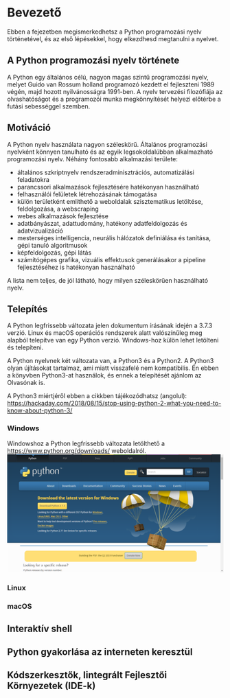 # Bevezető

Ebben a fejezetben megismerkedhetsz a Python programozási nyelv történetével, és az első lépésekkel, hogy elkezdhesd megtanulni a nyelvet. 

## A Python programozási nyelv története

A Python egy általános célú, nagyon magas szintű programozási nyelv, melyet Guido van Rossum holland programozó kezdett el fejleszteni 1989 végén, majd hozott nyilvánosságra 1991-ben. A nyelv tervezési filozófiája az olvashatóságot és a programozói munka megkönnyítését helyezi előtérbe a futási sebességgel szemben.

## Motiváció

A Python nyelv használata nagyon széleskörű. Általános programozási nyelvként könnyen tanulható és az egyik legsokoldalúbban alkalmazható programozási nyelv. Néhány fontosabb alkalmazási területe:
- általános szkriptnyelv rendszeradminisztrációs, automatizálási feladatokra
- parancssori alkalmazások fejlesztésére hatékonyan használható
- felhasználói felületek létrehozásának támogatása 
- külön területként említhető a weboldalak szisztematikus letöltése, feldolgozása, a webscraping
- webes alkalmazások fejlesztése
- adatbányászat, adattudomány, hatékony adatfeldolgozás és adatvizualizáció
- mesterséges intelligencia, neurális hálózatok definiálása és tanítása, gépi tanuló algoritmusok 
- képfeldolgozás, gépi látás
- számítógépes grafika, vizuális effektusok generálásakor a pipeline fejlesztéséhez is hatékonyan használható

A lista nem teljes, de jól látható, hogy milyen széleskörűen használható nyelv.

## Telepítés

A Python legfrissebb változata jelen dokumentum írásának idején a 3.7.3 verzió. Linux és macOS operációs rendszerek alatt valószínűleg meg alapból telepítve van egy Python verzió. Windows-hoz külön lehet letölteni és telepíteni.

A Python nyelvnek két változata van, a Python3 és a Python2. A Python3 olyan újításokat tartalmaz, ami miatt visszafelé nem kompatibilis. Én ebben a könyvben Python3-at használok, és ennek a telepítését ajánlom az Olvasónak is.

A Python3 miértjéről ebben a cikkben tájékozódhatsz (angolul): https://hackaday.com/2018/08/15/stop-using-python-2-what-you-need-to-know-about-python-3/ 

### Windows

Windowshoz a Python legfrissebb változata letölthető a https://www.python.org/downloads/ weboldalról.
![Python Download](assets/python_website.png)

### Linux

### macOS

## Interaktív shell

## Python gyakorlása az interneten keresztül

## Kódszerkesztők, Iintegrált Fejlesztői Környezetek (IDE-k)

